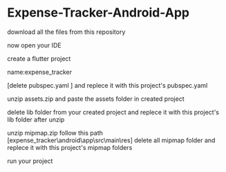 # Expense-Tracker-Android-App

download all the files from this repository 

now open your IDE 

create a flutter project  

name:expense_tracker 

[delete pubspec.yaml ] and replece it with this project's pubspec.yaml 

unzip assets.zip and paste the assets folder in created project 

delete lib folder from your created project and  replece it with this project's lib folder after unzip 

unzip mipmap.zip follow this path [expense_tracker\android\app\src\main\res] delete all mipmap folder and replece it with this project's mipmap folders 


run your project
